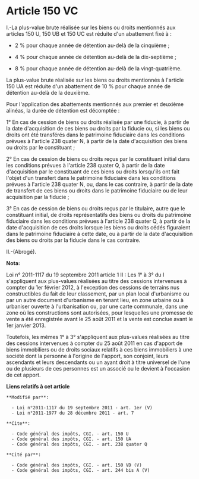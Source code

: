 # Article 150 VC

I.-La plus-value brute réalisée sur les biens ou droits mentionnés aux articles 150 U, 150 UB et 150 UC est réduite d'un
abattement fixé à :

- 2 % pour chaque année de détention au-delà de la cinquième ;

- 4 % pour chaque année de détention au-delà de la dix-septième ;

- 8 % pour chaque année de détention au-delà de la vingt-quatrième. 

La plus-value brute réalisée sur les biens ou droits mentionnés à l'article 150 UA est réduite d'un abattement de 10 % pour
chaque année de détention au-delà de la deuxième. 

Pour l'application des abattements mentionnés aux premier et deuxième alinéas, la durée de détention est décomptée : 

1° En cas de cession de biens ou droits réalisée par une fiducie, à partir de la date d'acquisition de ces biens ou droits
par la fiducie ou, si les biens ou droits ont été transférés dans le patrimoine fiduciaire dans les conditions prévues à
l'article 238 quater N, à partir de la date d'acquisition des biens ou droits par le constituant ; 

2° En cas de cession de biens ou droits reçus par le constituant initial dans les conditions prévues à l'article 238 quater
Q, à partir de la date d'acquisition par le constituant de ces biens ou droits lorsqu'ils ont fait l'objet d'un transfert
dans le patrimoine fiduciaire dans les conditions prévues à l'article 238 quater N, ou, dans le cas contraire, à partir de la
date de transfert de ces biens ou droits dans le patrimoine fiduciaire ou de leur acquisition par la fiducie ; 

3° En cas de cession de biens ou droits reçus par le titulaire, autre que le constituant initial, de droits représentatifs
des biens ou droits du patrimoine fiduciaire dans les conditions prévues à l'article 238 quater Q, à partir de la date
d'acquisition de ces droits lorsque les biens ou droits cédés figuraient dans le patrimoine fiduciaire à cette date, ou à
partir de la date d'acquisition des biens ou droits par la fiducie dans le cas contraire. 

II.-(Abrogé).

**Nota:**

Loi n° 2011-1117 du 19 septembre 2011 article 1 II : Les 1° à 3° du I s'appliquent aux plus-values réalisées au titre des
cessions intervenues à compter du 1er février 2012, à l'exception des cessions de terrains nus constructibles du fait de leur
classement, par un plan local d'urbanisme ou par un autre document d'urbanisme en tenant lieu, en zone urbaine ou à urbaniser
ouverte à l'urbanisation ou, par une carte communale, dans une zone où les constructions sont autorisées, pour lesquelles une
promesse de vente a été enregistrée avant le 25 août 2011 et la vente est conclue avant le 1er janvier 2013. 

Toutefois, les mêmes 1° à 3° s'appliquent aux plus-values réalisées au titre des cessions intervenues à compter du 25 août
2011 en cas d'apport de biens immobiliers ou de droits sociaux relatifs à ces biens immobiliers à une société dont la
personne à l'origine de l'apport, son conjoint, leurs ascendants et leurs descendants ou un ayant droit à titre universel de
l'une ou de plusieurs de ces personnes est un associé ou le devient à l'occasion de cet apport.

**Liens relatifs à cet article**

	**Modifié par**:

	  - Loi n°2011-1117 du 19 septembre 2011 - art. 1er (V)
	  - Loi n°2011-1977 du 28 décembre 2011 - art. 7

	**Cite**:

	  - Code général des impôts, CGI. - art. 150 U
	  - Code général des impôts, CGI. - art. 150 UA
	  - Code général des impôts, CGI. - art. 238 quater Q

	**Cité par**:

	  - Code général des impôts, CGI. - art. 150 VD (V)
	  - Code général des impôts, CGI. - art. 244 bis A (V)
